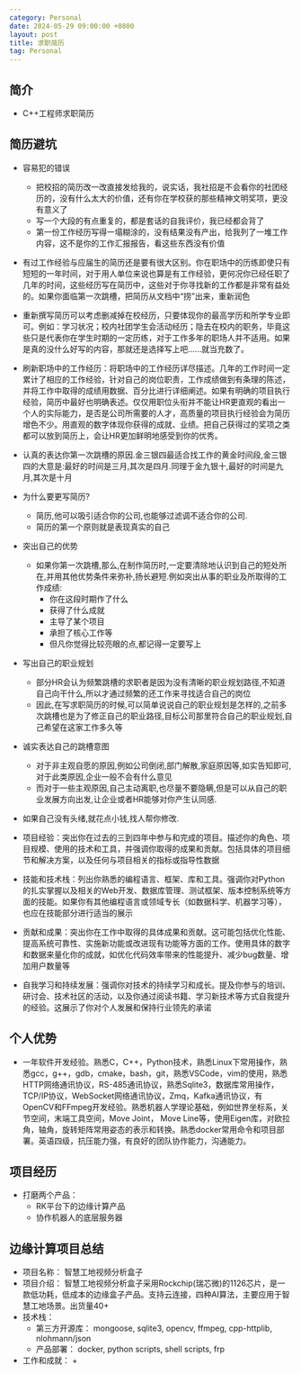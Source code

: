 ```yaml
---
category: Personal
date: 2024-05-29 09:00:00 +0800
layout: post
title: 求职简历
tag: Personal
---
```

## 简介

+ C++工程师求职简历

## 简历避坑

+ 容易犯的错误
  + 把校招的简历改一改直接发给我的，说实话，我社招是不会看你的社团经历的，没有什么太大的价值，还有你在学校获的那些精神文明奖项，更没有意义了
  + 写一个大段的有点重复的，都是套话的自我评价，我已经都会背了
  + 第一份工作经历写得一塌糊涂的，没有结果没有产出，给我列了一堆工作内容，这不是你的工作汇报报告，看这些东西没有价值

+ 有过工作经验与应届生的简历还是要有很大区别。你在职场中的历练即使只有短短的一年时间，对于用人单位来说也算是有工作经验，更何况你已经任职了几年的时间，这些经历写在简历中，这些对于你寻找新的工作都是非常有益处的。如果你面临第一次跳槽，把简历从文档中“捞”出来，重新润色
+ 重新撰写简历可以考虑删减掉在校经历，只要体现你的最高学历和所学专业即可。例如：学习状况；校内社团学生会活动经历；隐去在校内的职务，毕竟这些只是代表你在学生时期的一定历练，对于工作多年的职场人并不适用。如果是真的没什么好写的内容，那就还是选择写上吧……就当充数了。
+ 刷新职场中的工作经历：将职场中的工作经历详尽描述。几年的工作时间一定累计了相应的工作经验，针对自己的岗位职责，工作成绩做到有条理的陈述，并将工作中取得的成绩用数据、百分比进行详细阐述。如果有明确的项目执行经验，简历中最好也明确表述。仅仅用职位头衔并不能让HR更直观的看出一个人的实际能力，是否是公司所需要的人才，高质量的项目执行经验会为简历增色不少。用直观的数字体现你获得的成就、业绩。把自己获得过的奖项之类都可以放到简历上，会让HR更加鲜明地感受到你的优秀。

+ 认真的表达你第一次跳槽的原因.金三银四最适合找工作的黄金时间段,金三银四的大意是:最好的时间是三月,其次是四月.同理于金九银十,最好的时间是九月,其次是十月
+ 为什么要更写简历?
  + 简历,他可以吸引适合你的公司,也能够过滤调不适合你的公司.
  + 简历的第一个原则就是表现真实的自己

+ 突出自己的优势
  + 如果你第一次跳槽,那么,在制作简历时,一定要清除地认识到自己的短处所在,并用其他优势条件来弥补,扬长避短.例如突出从事的职业及所取得的工作成绩:
    + 你在这段时期作了什么
    + 获得了什么成就
    + 主导了某个项目
    + 承担了核心工作等
    + 但凡你觉得比较亮眼的点,都记得一定要写上
+ 写出自己的职业规划
  + 部分HR会认为频繁跳槽的求职者是因为没有清晰的职业规划路径,不知道自己向干什么,所以才通过频繁的还工作来寻找适合自己的岗位
  + 因此,在写求职简历的时候,可以简单说说自己的职业规划是怎样的,之前多次跳槽也是为了修正自己的职业路径,目标公司那里符合自己的职业规划,自己希望在这家工作多久等
+ 诚实表达自己的跳槽意图
  + 对于非主观自愿的原因,例如公司倒闭,部门解散,家庭原因等,如实告知即可,对于此类原因,企业一般不会有什么意见
  + 而对于一些主观原因,自己主动离职,也尽量不要隐瞒,但是可以从自己的职业发展方向出发,让企业或者HR能够对你产生认同感.

+ 如果自己没有头绪,就花点小钱,找人帮你修改.

+ 项目经验：突出你在过去的三到四年中参与和完成的项目。描述你的角色、项目规模、使用的技术和工具，并强调你取得的成果和贡献。包括具体的项目细节和解决方案，以及任何与项目相关的指标或指导性数据
+ 技能和技术栈：列出你熟悉的编程语言、框架、库和工具。强调你对Python的扎实掌握以及相关的Web开发、数据库管理、测试框架、版本控制系统等方面的技能。如果你有其他编程语言或领域专长（如数据科学、机器学习等），也应在技能部分进行适当的展示
+ 贡献和成果：突出你在工作中取得的具体成果和贡献。这可能包括优化性能、提高系统可靠性、实施新功能或改进现有功能等方面的工作。使用具体的数字和数据来量化你的成就，如优化代码效率带来的性能提升、减少bug数量、增加用户数量等
+ 自我学习和持续发展：强调你对技术的持续学习和成长。提及你参与的培训、研讨会、技术社区的活动，以及你通过阅读书籍、学习新技术等方式自我提升的经验。这展示了你对个人发展和保持行业领先的承诺

## 个人优势

+ 一年软件开发经验。熟悉C，C++，Python技术，熟悉Linux下常用操作，熟悉gcc，g++，gdb，cmake，bash，git，熟悉VSCode，vim的使用，熟悉HTTP网络通讯协议，RS-485通讯协议，熟悉Sqlite3，数据库常用操作，TCP/IP协议，WebSocket网络通讯协议，Zmq，Kafka通讯协议，有OpenCV和FFmpeg开发经验。熟悉机器人学理论基础，例如世界坐标系，关节空间，末端工具空间，Move Joint， Move Line等，使用Eigen库，对欧拉角，轴角，旋转矩阵常用姿态的表示和转换。熟悉docker常用命令和项目部署。英语四级，抗压能力强，有良好的团队协作能力，沟通能力。

## 项目经历

+ 打磨两个产品：
  + RK平台下的边缘计算产品 
  + 协作机器人的底层服务器

## 边缘计算项目总结

+ 项目名称： 智慧工地视频分析盒子
+ 项目介绍： 智慧工地视频分析盒子采用Rockchip(瑞芯微)的1126芯片，是一款低功耗，低成本的边缘盒子产品。支持云连接，四种AI算法，主要应用于智慧工地场景。出货量40+
+ 技术栈：
  + 第三方开源库： mongoose, sqlite3, opencv, ffmpeg, cpp-httplib, nlohmann/json
  + 产品部署： docker, python scripts, shell scripts, frp
+ 工作和成就：
  + 